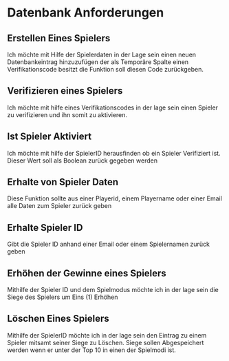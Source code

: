 # Datenbank Anforderungen

## Erstellen Eines Spielers
Ich möchte mit Hilfe der Spielerdaten in der Lage sein einen neuen Datenbankeintrag hinzuzufügen der als Temporäre Spalte einen Verifikationscode besitzt die Funktion soll diesen Code zurückgeben.

## Verifizieren eines Spielers
Ich möchte mit hilfe eines Verifikationscodes in der lage sein einen Spieler zu verifizieren und ihn somit zu aktivieren.

## Ist Spieler Aktiviert
Ich möchte mit hilfe der SpielerID herausfinden ob ein Spieler Verifiziert ist. Dieser Wert soll als Boolean zurück gegeben werden

## Erhalte von Spieler Daten
Diese Funktion sollte aus einer Playerid, einem Playername oder einer Email alle Daten zum Spieler zurück geben

## Erhalte Spieler ID
Gibt die Spieler ID anhand einer Email oder einem Spielernamen zurück geben

##  Erhöhen der Gewinne eines Spielers
Mithilfe der Spieler ID und dem Spielmodus möchte ich in der lage sein die Siege des Spielers um Eins (1) Erhöhen

## Löschen Eines Spielers
Mithilfe der SpielerID möchte ich in der lage sein den Eintrag zu einem Spieler mitsamt seiner Siege zu Löschen. Siege sollen Abgespeichert werden wenn er unter der Top 10 in einen der Spielmodi ist.

